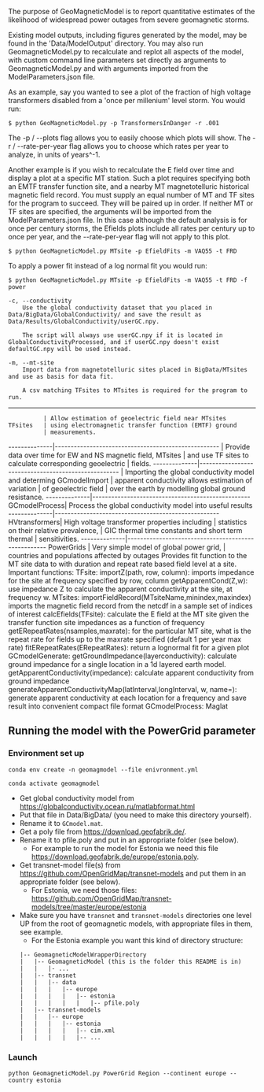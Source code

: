 The purpose of GeoMagneticModel is to report quantitative estimates of the likelihood of widespread power outages from severe geomagnetic storms.

Existing model outputs, including figures generated by the model, may be found in the 'Data/ModelOutput' directory. You may also run GeomagneticModel.py to recalculate and replot all aspects of the model, with custom command line parameters set directly as arguments to GeomagneticModel.py and with arguments imported from the ModelParameters.json file.

As an example, say you wanted to see a plot of the fraction of high voltage transformers disabled from a 'once per millenium' level storm. You would run: 

	$ python GeoMagneticModel.py -p TransformersInDanger -r .001

The -p / --plots flag allows you to easily choose which plots will show. The -r / --rate-per-year flag allows you to choose which rates per year to analyze, in units of years^-1.

Another example is if you wish to recalculate the E field over time and display a plot at a specific MT station. Such a plot requires specifying both an EMTF transfer function site, and a nearby MT magnetotelluric historical magnetic field record. You must supply an equal number of MT and TF sites for the program to succeed. They will be paired up in order. If neither MT or TF sites are specified, the arguments will be imported from the ModelParameters.json file. In this case although the default analysis is for once per century storms, the Efields plots include all rates per century up to once per year, and the --rate-per-year flag will not apply to this plot.

	$ python GeoMagneticModel.py MTsite -p EfieldFits -m VAQ55 -t FRD

To apply a power fit instead of a log normal fit you would run:

	$ python GeoMagneticModel.py MTsite -p EfieldFits -m VAQ55 -t FRD -f power
	
	-c, --conductivity
		Use the global conductivity dataset that you placed in  Data/BigData/GlobalConductivity/ and save the result as Data/Results/GlobalConductivity/userGC.npy.

		The script will always use userGC.npy if it is located in GlobalConductivityProcessed, and if userGC.npy doesn't exist defaultGC.npy will be used instead.

	-m, --mt-site
		Import data from magnetotelluric sites placed in BigData/MTsites and use as basis for data fit.

		A csv matching TFsites to MTsites is required for the program to run.  

___________________________________________________________________
			  | Allow estimation of geoelectric field near MTsites
	TFsites   | using electromagnetic transfer function (EMTF) ground
			  | measurements.
--------------|----------------------------------------------------
			  | Provide data over time for EW and NS magnetic field, 
	MTsites	  | and use TF sites to calculate corresponding geoelectric 
			  | fields.
--------------|----------------------------------------------------
			  | Importing the global conductivity model and determing
GCmodelImport | apparent conductivity allows estimation of variation 
			  |	of geoelectric field
			  | over the earth by modelling global ground resistance.
--------------|--------------------------------------------------
GCmodelProcess| Process the global conductivity model into useful results
--------------|----------------------------------------------------
HVtransformers| High voltage transformer properties including 
			  | statistics on their relative prevalence, 
			  | GIC thermal time constants and short term thermal 
			  | sensitivities.
--------------|----------------------------------------------------
  PowerGrids  | Very simple model of global power grid,
			  | countries and populations affected by outages
				Provides fit function to the MT site data to with duration and repeat rate based field level at a site.
Important functions:
	TFsite: 
		importZ(path, row, column): imports impedance for the site at frequency specified by row, column
		getApparentCond(Z,w): use impedance Z to calculate the apparent conductivity at the site, at frequency w.
	MTsites: 
		importFieldRecord(MTsiteName,minindex,maxindex) imports the magnetic field record from the netcdf in a sample set of indices of interest
		calcEfields(TFsite): calculate the E field at the MT site given the transfer function site impedances as a function of frequency
		getERepeatRates(nsamples,maxrate): for the particular MT site, what is the repeat rate for fields up to the maxrate specified (default 1 per year max rate)
		fitERepeatRates(ERepeatRates): return a lognormal fit for a given plot
	GCmodelGenerate:
		getGroundImpedance(layerconductivity): calculate ground impedance for a single location in a 1d layered earth model.
		getApparentConductivity(impedance): calculate apparent conductivity from ground impedance
		generateApparentConductivityMap(latInterval,longInterval, w, name=): generate apparent conductivity at each location for a frequency and save result into convenient compact file format
	GCmodelProcess:
		Maglat

## Running the model with the PowerGrid parameter
### Environment set up
```
conda env create -n geomagmodel --file enivronment.yml
```
```
conda activate geomagmodel
```
- Get global conductivity model from https://globalconductivity.ocean.ru/matlabformat.html
- Put that file in Data/BigData/ (you need to make this directory yourself).
- Rename it to ```GCmodel.mat```.
- Get a poly file from https://download.geofabrik.de/.
- Rename it to pfile.poly and put in an appropriate folder (see below).
	- For example to run the model for Estonia we need this file https://download.geofabrik.de/europe/estonia.poly.
- Get transnet-model file(s) from https://github.com/OpenGridMap/transnet-models and put them in an appropriate folder (see below).
	- For Estonia, we need those files: https://github.com/OpenGridMap/transnet-models/tree/master/europe/estonia
- Make sure you have ```transnet``` and ```transnet-models``` directories one level UP from the root of geomagnetic models, with appropriate files in them, see example.
	- For the Estonia example you want this kind of directory structure:
	```
	|-- GeomagneticModelWrapperDirectory
	|	|-- GeomagneticModel (this is the folder this README is in)
	|	|	|- ...
	|	|-- transnet
	|	|	|-- data
	|	|	|	|-- europe
	|	|	|	|	|-- estonia
	|	|	|	|	|	|-- pfile.poly
	|	|-- transnet-models
	|	|	|-- europe
	|	|	|	|-- estonia
	|	|	|	|	|-- cim.xml
	| 	| 	|	|	|-- ...
	```

### Launch
```
python GeomagneticModel.py PowerGrid Region --continent europe --country estonia
```

